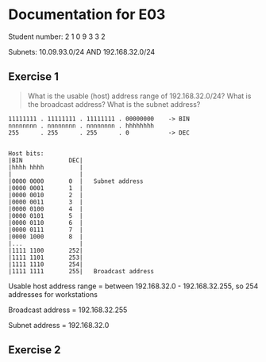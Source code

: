 # Documentation for E03

Student number: 2 1 0 9 3 3 2


Subnets: 10.09.93.0/24 AND 192.168.32.0/24


## Exercise 1
> What is the usable (host) address range of 192.168.32.0/24? What is the broadcast address? What is the subnet address?


```
11111111 . 11111111 . 11111111 . 00000000    -> BIN
nnnnnnnn . nnnnnnnn . nnnnnnnn . hhhhhhhh
255      . 255      . 255      . 0           -> DEC


Host bits:
|BIN             DEC|
|hhhh hhhh          |
|                   |
|0000 0000       0  |   Subnet address
|0000 0001       1  |
|0000 0010       2  |
|0000 0011       3  |
|0000 0100       4  |
|0000 0101       5  |
|0000 0110       6  |
|0000 0111       7  |
|0000 1000       8  |
|...                |
|1111 1100       252|
|1111 1101       253|
|1111 1110       254|
|1111 1111       255|   Broadcast address
```

Usable host address range = between 192.168.32.0 - 192.168.32.255, so 254 addresses for workstations


Broadcast address = 192.168.32.255


Subnet address = 192.168.32.0


## Exercise 2
